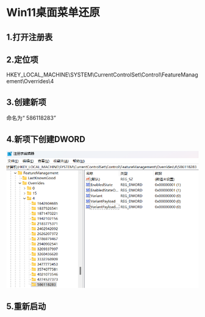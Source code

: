 # Win11桌面菜单还原

## 1.打开注册表

## 2.定位项

HKEY_LOCAL_MACHINE\SYSTEM\CurrentControlSet\Control\FeatureManagement\Overrides\4

## 3.创建新项

命名为“ 586118283”

## 4.新项下创建DWORD

![image-20230301124239780](images/image-20230301124239780.png)

## 5.重新启动